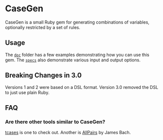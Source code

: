 # CaseGen

CaseGen is a small Ruby gem for generating combinations of variables, optionally
restricted by a set of rules.  

## Usage

The [`doc`](/doc) folder has a few examples demonstrating how you can use this
gem. The [`specs`](/spec) also demonstrate various input and output options.


## Breaking Changes in 3.0

Versions 1 and 2 were based on a DSL format. Version 3.0 removed the DSL 
to just use plain Ruby.

## FAQ

### Are there other tools similar to CaseGen?

<a href="https://github.com/cornutum/tcases">tcases</a> is one to check out.
Another is <a href="https://www.satisfice.com/download/allpairs">AllPairs</a> by
James Bach.
